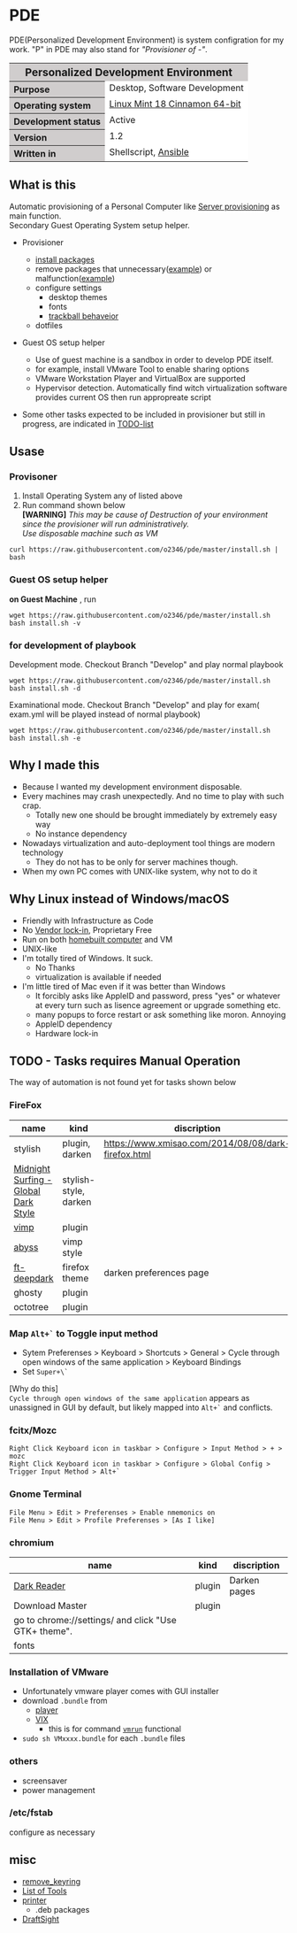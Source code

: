 # PDE

PDE(Personalized Development Environment) is system configration for my work.
"P" in PDE may also stand for _"Provisioner of -"_.

<table border="0" cellspacing="0" cellpadding="0">
<tr>
<th colspan="2" bgcolor="#D0CDCD" align="center"><big>Personalized Development Environment</big></th>
</tr>
<tr>
<th bgcolor="#D0CDCD" align="left" nowrap>Purpose</td>
<td bgcolor="#FFFFFF" valign="top">Desktop, Software Development</td>
</tr>
<tr>
<th bgcolor="#D0CDCD" align="left" nowrap>Operating system</td>
<td bgcolor="#FFFFFF" valign="top"><a href="https://linuxmint.com/">Linux Mint 18 Cinnamon 64-bit</a></td>
</tr>
<tr>
<th bgcolor="#D0CDCD" align="left" nowrap>Development status</td>
<td bgcolor="#FFFFFF" valign="top">Active</td>
</tr>
<tr>
<th bgcolor="#D0CDCD" align="left" nowrap>Version</td>
<td bgcolor="#FFFFFF" valign="top">1.2</td>
</tr>
<tr>
<th bgcolor="#D0CDCD" align="left" nowrap>Written in</td>
<td bgcolor="#FFFFFF" valign="top">Shellscript, <a href="http://docs.ansible.com/ansible/index.html">Ansible</a></td>
</tr>
</table>

## What is this

Automatic provisioning of a Personal Computer like [Server provisioning](https://en.wikipedia.org/wiki/Provisioning#Server_provisioning) as main function.  
Secondary Guest Operating System setup helper. 

* Provisioner
  * [install packages][list_of_tools]
  * remove packages that unnecessary([example][remove_keyring]) or malfunction([example](http://unix.stackexchange.com/questions/215371/linux-network-stops-functioning-after-random-time-wired))
  * configure settings
    * desktop themes
    * fonts
    * [trackball behaveior](mint/doc/trackball.md)
  * dotfiles
* Guest OS setup helper
  * Use of guest machine is a sandbox in order to develop PDE itself.
  * for example, install VMware Tool to enable sharing options
  * VMware Workstation Player and VirtualBox are supported
  * Hypervisor detection. Automatically find witch virtualization software provides current OS then run appropreate script

* Some other tasks expected to be included in provisioner but still in progress, are indicated in [TODO-list](#todo)

## Usase

### Provisoner

1. Install Operating System any of listed above
1. Run command shown below  
**[WARNING]** _This may be cause of Destruction of your environment since the provisioner will run administratively.  
Use disposable machine such as VM_
```
curl https://raw.githubusercontent.com/o2346/pde/master/install.sh | bash
```

### <a name="helper">Guest OS setup helper

__on Guest Machine__ , run

```
wget https://raw.githubusercontent.com/o2346/pde/master/install.sh
bash install.sh -v
```

### for development of playbook

Development mode. Checkout Branch "Develop" and play normal playbook
```
wget https://raw.githubusercontent.com/o2346/pde/master/install.sh
bash install.sh -d
```

Examinational mode. Checkout Branch "Develop" and play for exam( exam.yml will be played instead of normal playbook)
```
wget https://raw.githubusercontent.com/o2346/pde/master/install.sh
bash install.sh -e
```

## Why I made this

* Because I wanted my development environment disposable.
* Every machines may crash unexpectedly. And no time to play with such crap.
  * Totally new one should be brought immediately by extremely easy way
  * No instance dependency
* Nowadays virtualization and auto-deployment tool things are modern technology
  * They do not has to be only for server machines though.
* When my own PC comes with UNIX-like system, why not to do it

## Why Linux instead of Windows/macOS

* Friendly with Infrastructure as Code
* No [Vendor lock-in](https://en.wikipedia.org/wiki/Vendor_lock-in), Proprietary Free
* Run on both [homebuilt computer](https://en.wikipedia.org/wiki/Homebuilt_computer) and VM
* UNIX-like
* I'm totally tired of Windows. It suck.
  + No Thanks
  + virtualization is available if needed
* I'm little tired of Mac even if it was better than Windows
  + It forcibly asks like AppleID and password, press "yes" or whatever at every turn such as lisence agreement or upgrade something etc.
  + many popups to force restart or ask something like moron. Annoying
  + AppleID dependency
  + Hardware lock-in

## <a name="todo"> TODO - Tasks requires Manual Operation

The way of automation is not found yet for tasks shown below

### FireFox

|name|kind|discription|
|---|---|---|
|stylish|plugin, darken|https://www.xmisao.com/2014/08/08/dark-firefox.html|
|[Midnight Surfing - Global Dark Style](https://userstyles.org/styles/23516/midnight-surfing-global-dark-style)|stylish-style, darken||
|[vimp](https://www.google.co.jp/search?q=vimperator)|plugin||
|[abyss](https://github.com/revivre/Vimperator/blob/master/colors/abyss.vimp)|vimp style||
|[ft-deepdark](https://addons.mozilla.org/ja/firefox/addon/ft-deepdark/)|firefox theme|darken preferences page|
|ghosty|plugin||
|octotree|plugin||

### Map `` Alt+` `` to Toggle input method

* Sytem Preferenses > Keyboard > Shortcuts > General > Cycle through open windows of the same application > Keyboard Bindings
* Set `` Super+\` ``

[Why do this]  
`Cycle through open windows of the same application` appears as unassigned in GUI by default, but likely mapped into `` Alt+` ``  and conflicts.

### fcitx/Mozc

```
Right Click Keyboard icon in taskbar > Configure > Input Method > + > mozc
Right Click Keyboard icon in taskbar > Configure > Global Config > Trigger Input Method > Alt+`
```

### Gnome Terminal

```
File Menu > Edit > Preferenses > Enable nmemonics on
File Menu > Edit > Profile Preferenses > [As I like]
```

### chromium

|name|kind|discription|
|---|---|---|
|[Dark Reader](https://chrome.google.com/webstore/detail/dark-reader/eimadpbcbfnmbkopoojfekhnkhdbieeh)|plugin|Darken pages|
|Download Master|plugin||
|go to chrome://settings/ and click "Use GTK+ theme".||
|fonts||

### Installation of VMware

* Unfortunately vmware player comes with GUI installer
* download `.bundle` from
  * [player](https://my.vmware.com/jp/web/vmware/free#desktop_end_user_computing/vmware_workstation_player/12_0)
  * [VIX](https://my.vmware.com/web/vmware/free#desktop_end_user_computing/vmware_workstation_player/12_0|PLAYER-1200|drivers_tools)
    * this is for command [`vmrun`](https://communities.vmware.com/thread/521189?start=0&tstart=0) functional
* `sudo sh VMxxxx.bundle` for each `.bundle` files

### others

* screensaver
* power management

### /etc/fstab

configure as necessary

## misc

* [remove_keyring][remove_keyring]
* [List of Tools][list_of_tools]
* [printer](http://support.brother.co.jp/j/b/downloadhowto.aspx?c=jp&lang=ja&prod=dcpj137n&os=128&dlid=dlf100517_000&flang=1001&type3=561)
  * .deb packages
* [DraftSight](https://www.3ds.com/ja/products-services/draftsight-cad-software/free-download/)

[remove_keyring]: mint/doc/misc.md#remove_keyring
[list_of_tools]: mint/doc/misc.md#list_of_tools

